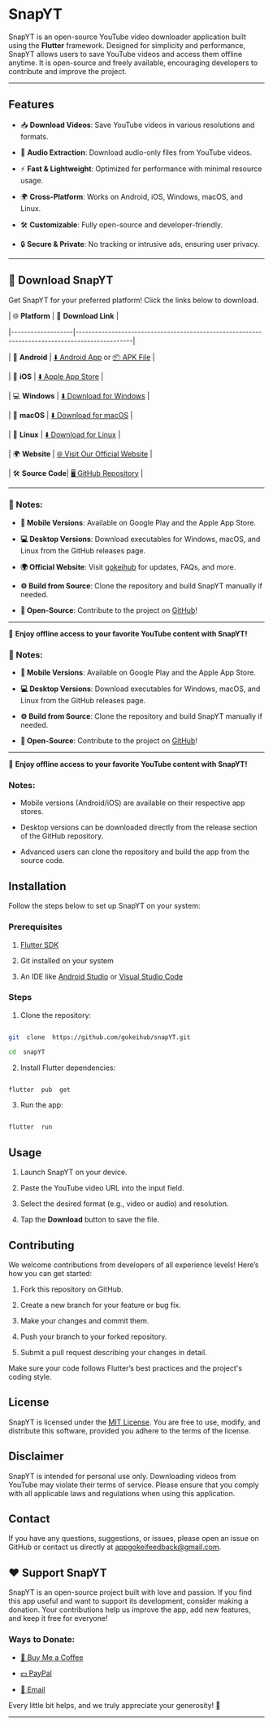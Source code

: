 
  

# SnapYT

  

SnapYT is an open-source YouTube video downloader application built using the **Flutter** framework. Designed for simplicity and performance, SnapYT allows users to save YouTube videos and access them offline anytime. It is open-source and freely available, encouraging developers to contribute and improve the project.

  

---

  

## Features

  

- 📥 **Download Videos**: Save YouTube videos in various resolutions and formats.

- 🎵 **Audio Extraction**: Download audio-only files from YouTube videos.

- ⚡ **Fast & Lightweight**: Optimized for performance with minimal resource usage.

- 🌍 **Cross-Platform**: Works on Android, iOS, Windows, macOS, and Linux.

- 🛠️ **Customizable**: Fully open-source and developer-friendly.

- 🔒 **Secure & Private**: No tracking or intrusive ads, ensuring user privacy.

  

---

  
  
  

## 🚀 Download SnapYT

  

Get SnapYT for your preferred platform! Click the links below to download.

  

| 🌐 **Platform** | 🔗 **Download Link** |

|-------------------|-----------------------------------------------------------------------------------------------|

| 📱 **Android** | [⬇️ Android App](https://github.com/gokeihub/snapYT/releases/tag/v0) or [📦 APK File](https://github.com/gokeihub/snapYT/releases/download/v0/snapYT.apk) |

| 🍎 **iOS** | [⬇️ Apple App Store](https://github.com/gokeihub/snapYT/releases/tag/v0) |

| 💻 **Windows** | [⬇️ Download for Windows](https://github.com/gokeihub/snapYT/releases/download/v0/snapYT.zip) |

| 🍏 **macOS** | [⬇️ Download for macOS](https://github.com/gokeihub/snapYT/releases/tag/v0) |

| 🐧 **Linux** | [⬇️ Download for Linux](https://github.com/gokeihub/snapYT/releases/tag/v0) |

| 🌍 **Website** | [🌐 Visit Our Official Website](https://gokeihub.com) |

| 🛠️ **Source Code**| [🖥️ GitHub Repository](https://github.com/gokeihub/snapYT) |

  

---

  

### 📝 Notes:

-  **📱 Mobile Versions**: Available on Google Play and the Apple App Store.

-  **💻 Desktop Versions**: Download executables for Windows, macOS, and Linux from the GitHub releases page.

-  **🌍 Official Website**: Visit [gokeihub](https://gokeihub.com) for updates, FAQs, and more.

-  **⚙️ Build from Source**: Clone the repository and build SnapYT manually if needed.

-  **🌟 Open-Source**: Contribute to the project on [GitHub](https://github.com/gokeihub/snapYT)!

  

---

  

🎉 **Enjoy offline access to your favorite YouTube content with SnapYT!**

  
  

### 📝 Notes:

-  **📱 Mobile Versions**: Available on Google Play and the Apple App Store.

-  **💻 Desktop Versions**: Download executables for Windows, macOS, and Linux from the GitHub releases page.

-  **⚙️ Build from Source**: Clone the repository and build SnapYT manually if needed.

-  **🌟 Open-Source**: Contribute to the project on [GitHub](https://github.com/your-username/snapyt)!

  

---

  

🎉 **Enjoy offline access to your favorite YouTube content with SnapYT!**

  
  

### Notes:

- Mobile versions (Android/iOS) are available on their respective app stores.

- Desktop versions can be downloaded directly from the release section of the GitHub repository.

- Advanced users can clone the repository and build the app from the source code.

  
  
  

## Installation

  

Follow the steps below to set up SnapYT on your system:

  

### Prerequisites

  

1. [Flutter SDK](https://flutter.dev/docs/get-started/install)

2. Git installed on your system

3. An IDE like [Android Studio](https://developer.android.com/studio) or [Visual Studio Code](https://code.visualstudio.com/)

  

### Steps

  

1. Clone the repository:

```bash

git  clone  https://github.com/gokeihub/snapYT.git

cd  snapYT

```

2. Install Flutter dependencies:

```bash

flutter  pub  get

```

3. Run the app:

```bash

flutter  run

```

  

## Usage

  

1. Launch SnapYT on your device.

2. Paste the YouTube video URL into the input field.

3. Select the desired format (e.g., video or audio) and resolution.

4. Tap the **Download** button to save the file.

  

## Contributing

We welcome contributions from developers of all experience levels! Here’s how you can get started:

  

1. Fork this repository on GitHub.

2. Create a new branch for your feature or bug fix.

3. Make your changes and commit them.

4. Push your branch to your forked repository.

5. Submit a pull request describing your changes in detail.

  

Make sure your code follows Flutter’s best practices and the project's coding style.

  

## License

  

SnapYT is licensed under the [MIT License](https://github.com/gokeihub/snapYT/blob/main/LICENSE). You are free to use, modify, and distribute this software, provided you adhere to the terms of the license.

  

## Disclaimer

  

SnapYT is intended for personal use only. Downloading videos from YouTube may violate their terms of service. Please ensure that you comply with all applicable laws and regulations when using this application.

  

## Contact

  

If you have any questions, suggestions, or issues, please open an issue on GitHub or contact us directly at appgokeifeedback@gmail.com.

  
  

## ❤️ Support SnapYT

  

SnapYT is an open-source project built with love and passion. If you find this app useful and want to support its development, consider making a donation. Your contributions help us improve the app, add new features, and keep it free for everyone!

  

### Ways to Donate:

- [💖 Buy Me a Coffee](https://www.buymeacoffee.com/yourname)

- [💵 PayPal](https://paypal.me/yourname)

- [📧 Email](appgokeifeedback@gmail.com)


  

Every little bit helps, and we truly appreciate your generosity! 🙏

---
